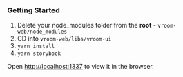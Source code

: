### Getting Started

1) Delete your node_modules folder from the **root** - `vroom-web/node_modules`
2) CD into `vroom-web/libs/vroom-ui`
3) `yarn install`
4) `yarn storybook`

Open [http://localhost:1337](http://localhost:1337) to view it in the browser.
